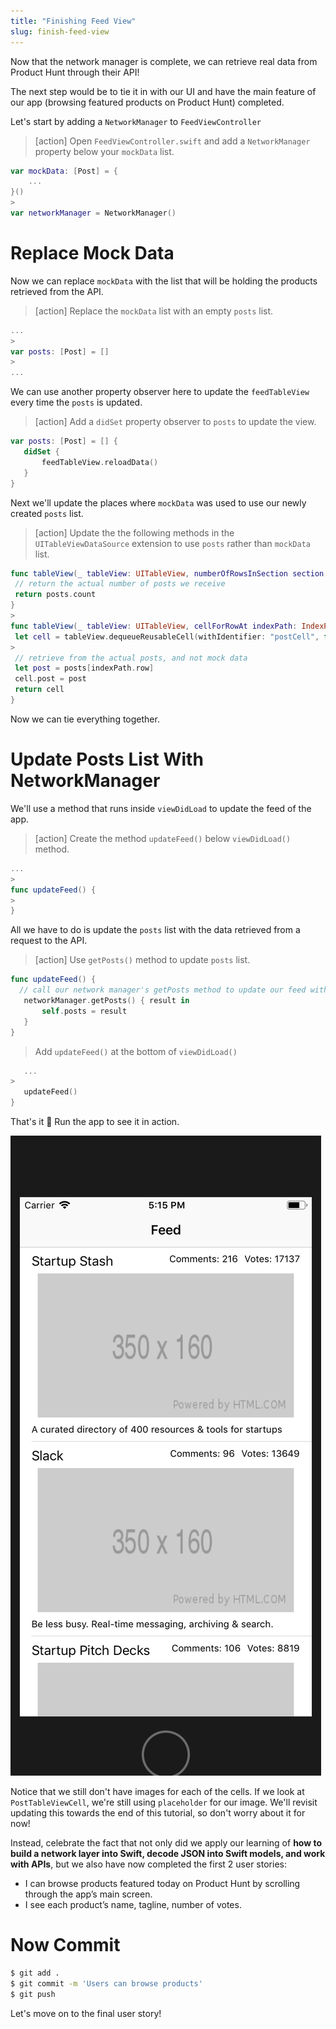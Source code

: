```yaml
---
title: "Finishing Feed View"
slug: finish-feed-view
---
```


Now that the network manager is complete, we can retrieve real data from Product Hunt through their API!

The next step would be to tie it in with our UI and have the main feature of our app (browsing featured products on Product Hunt) completed.

Let's start by adding a `NetworkManager` to `FeedViewController`

> [action]
> Open `FeedViewController.swift` and add a `NetworkManager` property below your `mockData` list.
>
```swift
var mockData: [Post] = {
    ...
}()
>
var networkManager = NetworkManager()
```

# Replace Mock Data

Now we can replace `mockData` with the list that will be holding the products retrieved from the API.

> [action]
> Replace the `mockData` list with an empty `posts` list.
>
```swift
...
>
var posts: [Post] = []
>
...
```

We can use another property observer here to update the `feedTableView` every time the `posts` is updated.

> [action]
> Add a `didSet` property observer to `posts` to update the view.
>
```swift
var posts: [Post] = [] {
   didSet {
       feedTableView.reloadData()
   }
}
```

Next we'll update the places where `mockData` was used to use our newly created `posts` list.

> [action]
> Update the the following methods in the `UITableViewDataSource` extension to use `posts` rather than `mockData` list.
>
```swift
func tableView(_ tableView: UITableView, numberOfRowsInSection section: Int) -> Int {
 // return the actual number of posts we receive
 return posts.count
}
>
func tableView(_ tableView: UITableView, cellForRowAt indexPath: IndexPath) -> UITableViewCell {
 let cell = tableView.dequeueReusableCell(withIdentifier: "postCell", for: indexPath) as! PostTableViewCell
>
 // retrieve from the actual posts, and not mock data
 let post = posts[indexPath.row]
 cell.post = post
 return cell
}
```

Now we can tie everything together.

# Update Posts List With NetworkManager

We'll use a method that runs inside `viewDidLoad` to update the feed of the app.

> [action]
> Create the method `updateFeed()` below `viewDidLoad()` method.
>
```swift
...
>
func updateFeed() {
>
}
```

All we have to do is update the `posts` list with the data retrieved from a request to the API.

> [action]
> Use `getPosts()` method to update `posts` list.
>
```swift
func updateFeed() {
  // call our network manager's getPosts method to update our feed with posts
   networkManager.getPosts() { result in
       self.posts = result
   }
}
```
>
> Add `updateFeed()` at the bottom of `viewDidLoad()`
>
```swift
   ...
>
   updateFeed()
}
```

That's it 👏 Run the app to see it in action.

![Finished Feed View](assets/01_update-posts-with_finished-feed-view.png)

Notice that we still don't have images for each of the cells. If we look at `PostTableViewCell`, we're still using `placeholder` for our image. We'll revisit updating this towards the end of this tutorial, so don't worry about it for now!

Instead, celebrate the fact that not only did we apply our learning of **how to build a network layer into Swift, decode JSON into Swift models, and work with APIs**, but we also have now completed the first 2 user stories:

- I can browse products featured today on Product Hunt by scrolling through the app’s main screen.
- I see each product’s name, tagline, number of votes.

# Now Commit

```bash
$ git add .
$ git commit -m 'Users can browse products'
$ git push
```

Let's move on to the final user story!
